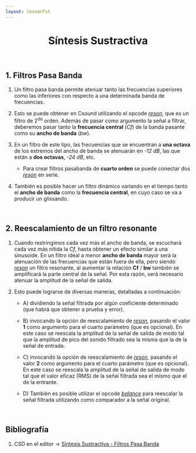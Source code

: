 ```yaml
---
layout: lessonTxt
---
```


# <center> Síntesis Sustractiva </center>

<br>

## 1. Filtros Pasa Banda

1. Un filtro pasa banda permite atenuar tanto las frecuencias superiores como las inferiores con respecto a una determinada banda de frecuencias.

2. Esto se puede obtener en Csound utilizando el opcode <a href="http://www.csounds.com/manual/html/reson.html"><i>reson</i></a>, que es un filtro de 2<sup>do</sup> orden. Además de pasar como argumento la señal a filtrar, deberemos pasar tanto la <b>frecuencia central</b> (<i>Cf</i>) de la banda pasante como su <b>ancho de banda</b> (<i>bw</i>).

3. En un filtro de este tipo, las frecuencias que se encuentran a <b>una octava</b> de los extremos del ancho de banda se atenuarán en <i>-12 dB</i>, las que están a <b>dos octavas</b>, <i>-24 dB</i>, etc.

      - Para crear filtros pasabanda de <b>cuarto orden</b> se puede conectar dos <a href="http://www.csounds.com/manual/html/reson.html"><i>reson</i></a> en serie.
      
4. También es posible hacer un filtro dinámico variando en el tiempo tanto el <b>ancho de banda</b> como la <b>frecuencia central</b>, en cuyo caso se va a producir un glissando.

<br>

## 2. Reescalamiento de un filtro resonante

1. Cuando restringimos cada vez más el ancho de banda, se escuchará cada vez más nítida la <i>Cf</i>, hasta obtener un efecto similar a una sinusoide. En un filtro ideal a menor <b>ancho de banda</b> mayor será la atenuación de las frecuencias que están fuera de ella, pero siendo <a href="http://www.csounds.com/manual/html/reson.html"><i>reson</i></a> un filtro resonante, al aumentar la relación <b>Cf</b> / <b>bw</b> también se amplificará la parte central de la señal. Por esta razón, será necesario atenuar la amplitud de la señal de salida.

2. Esto puede lograrse de diversas maneras, detalladas a continuación: 

      - A) dividiendo la señal filtrada por algún coeficiente determinado (que habrá que obtener a prueba y error).

      - B) invocando la opción de reescalamiento de <a href="http://www.csounds.com/manual/html/reson.html"><i>reson</i></a>, pasando el valor <b>1</b> como argumento para el cuarto parámetro (que es opcional). En este caso se reescala la amplitud de la señal de salida de modo tal que la amplitud de pico del sonido filtrado sea la misma que la de la señal de entrada.

      - C) invocando la opción de reescalamiento de <a href="http://www.csounds.com/manual/html/reson.html"><i>reson</i></a>, pasando el valor <b>2</b> como argumento para el cuarto parámetro (que es opcional). En este caso se reescala la amplitud de la señal de salida de modo tal que el valor eficaz (RMS) de la señal filtrada sea el mismo que el de la entrante.
      
      - D) También es posible utilizar el opcode <a href="http://www.csounds.com/manual/html/balance.html"><i>balance</i></a> para reescalar la señal filtrada utilizando como comparador a la señal original.

<br>

## Bibliografía

1. CSD en el editor -> <a href="{{site.baseurl}}/lessons/sintesis_aditiva/side_projects/sintesis_sustractiva/Capitulo1/sustractiva_1.4/sustractiva_1.4.csd">Síntesis Sustractiva - Filtros Pasa Banda</a>

<br>
